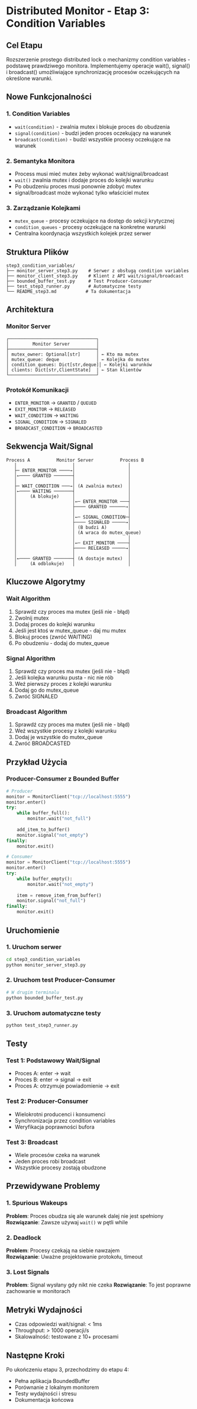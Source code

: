 # Distributed Monitor - Etap 3: Condition Variables

## Cel Etapu
Rozszerzenie prostego distributed lock o mechanizmy condition variables - podstawę prawdziwego monitora. Implementujemy operacje wait(), signal() i broadcast() umożliwiające synchronizację procesów oczekujących na określone warunki.

## Nowe Funkcjonalności

### 1. Condition Variables
- `wait(condition)` - zwalnia mutex i blokuje proces do obudzenia
- `signal(condition)` - budzi jeden proces oczekujący na warunek  
- `broadcast(condition)` - budzi wszystkie procesy oczekujące na warunek

### 2. Semantyka Monitora
- Process musi mieć mutex żeby wykonać wait/signal/broadcast
- `wait()` zwalnia mutex i dodaje proces do kolejki warunku
- Po obudzeniu proces musi ponownie zdobyć mutex
- signal/broadcast może wykonać tylko właściciel mutex

### 3. Zarządzanie Kolejkami
- `mutex_queue` - procesy oczekujące na dostęp do sekcji krytycznej
- `condition_queues` - procesy oczekujące na konkretne warunki
- Centralna koordynacja wszystkich kolejek przez serwer

## Struktura Plików
```
step3_condition_variables/
├── monitor_server_step3.py    # Serwer z obsługą condition variables
├── monitor_client_step3.py    # Klient z API wait/signal/broadcast
├── bounded_buffer_test.py     # Test Producer-Consumer
├── test_step3_runner.py       # Automatyczne testy
└── README_step3.md           # Ta dokumentacja
```

## Architektura

### Monitor Server
```
┌─────────────────────────────────┐
│         Monitor Server          │
├─────────────────────────────────┤
│ mutex_owner: Optional[str]      │ ← Kto ma mutex
│ mutex_queue: deque              │ ← Kolejka do mutex  
│ condition_queues: Dict[str,deque]│ ← Kolejki warunków
│ clients: Dict[str,ClientState]  │ ← Stan klientów
└─────────────────────────────────┘
```

### Protokół Komunikacji
- `ENTER_MONITOR` → `GRANTED` / `QUEUED`
- `EXIT_MONITOR` → `RELEASED`
- `WAIT_CONDITION` → `WAITING`
- `SIGNAL_CONDITION` → `SIGNALED`
- `BROADCAST_CONDITION` → `BROADCASTED`

## Sekwencja Wait/Signal
```
Process A          Monitor Server          Process B
   │                     │                    │
   ├─ ENTER_MONITOR ────→│                    │
   │←──── GRANTED ───────┤                    │
   │                     │                    │
   ├─ WAIT_CONDITION ───→│ (A zwalnia mutex)  │
   │←──── WAITING ───────┤                    │
   │     (A blokuje)     │                    │
   │                     │←─ ENTER_MONITOR ───┤  
   │                     ├──── GRANTED ──────→│
   │                     │                    │
   │                     │←─ SIGNAL_CONDITION─┤
   │                     ├──── SIGNALED ─────→│
   │                     │ (B budzi A)        │
   │                     │ (A wraca do mutex_queue)
   │                     │                    │
   │                     │←─ EXIT_MONITOR ────┤
   │                     ├──── RELEASED ─────→│
   │                     │                    │
   │←──── GRANTED ───────┤ (A dostaje mutex)  │
   │     (A odblokuje)   │                    │
```

## Kluczowe Algorytmy

### Wait Algorithm
1. Sprawdź czy proces ma mutex (jeśli nie - błąd)
2. Zwolnij mutex 
3. Dodaj proces do kolejki warunku
4. Jeśli jest ktoś w mutex_queue - daj mu mutex
5. Blokuj proces (zwróć WAITING)
6. Po obudzeniu - dodaj do mutex_queue

### Signal Algorithm  
1. Sprawdź czy proces ma mutex (jeśli nie - błąd)
2. Jeśli kolejka warunku pusta - nic nie rób
3. Weź pierwszy proces z kolejki warunku
4. Dodaj go do mutex_queue
5. Zwróć SIGNALED

### Broadcast Algorithm
1. Sprawdź czy proces ma mutex (jeśli nie - błąd) 
2. Weź wszystkie procesy z kolejki warunku
3. Dodaj je wszystkie do mutex_queue
4. Zwróć BROADCASTED

## Przykład Użycia

### Producer-Consumer z Bounded Buffer
```python
# Producer
monitor = MonitorClient("tcp://localhost:5555")
monitor.enter()
try:
    while buffer_full():
        monitor.wait("not_full")
    
    add_item_to_buffer()
    monitor.signal("not_empty")
finally:
    monitor.exit()

# Consumer  
monitor = MonitorClient("tcp://localhost:5555")
monitor.enter()
try:
    while buffer_empty():
        monitor.wait("not_empty")
    
    item = remove_item_from_buffer()
    monitor.signal("not_full")
finally:
    monitor.exit()
```

## Uruchomienie

### 1. Uruchom serwer
```bash
cd step3_condition_variables
python monitor_server_step3.py
```

### 2. Uruchom test Producer-Consumer
```bash
# W drugim terminalu
python bounded_buffer_test.py
```

### 3. Uruchom automatyczne testy
```bash
python test_step3_runner.py
```

## Testy

### Test 1: Podstawowy Wait/Signal
- Proces A: enter → wait
- Proces B: enter → signal → exit  
- Proces A: otrzymuje powiadomienie → exit

### Test 2: Producer-Consumer
- Wielokrotni producenci i konsumenci
- Synchronizacja przez condition variables
- Weryfikacja poprawności bufora

### Test 3: Broadcast
- Wiele procesów czeka na warunek
- Jeden proces robi broadcast
- Wszystkie procesy zostają obudzone

## Przewidywane Problemy

### 1. Spurious Wakeups
**Problem**: Proces obudza się ale warunek dalej nie jest spełniony
**Rozwiązanie**: Zawsze używaj `wait()` w pętli while

### 2. Deadlock
**Problem**: Procesy czekają na siebie nawzajem  
**Rozwiązanie**: Uważne projektowanie protokołu, timeout

### 3. Lost Signals
**Problem**: Signal wysłany gdy nikt nie czeka
**Rozwiązanie**: To jest poprawne zachowanie w monitorach

## Metryki Wydajności
- Czas odpowiedzi wait/signal: < 1ms
- Throughput: > 1000 operacji/s
- Skalowalność: testowane z 10+ procesami

## Następne Kroki
Po ukończeniu etapu 3, przechodzimy do etapu 4:
- Pełna aplikacja BoundedBuffer
- Porównanie z lokalnym monitorem  
- Testy wydajności i stresu
- Dokumentacja końcowa